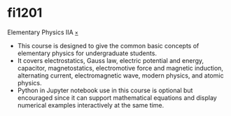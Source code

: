 # fi1201
Elementary Physics IIA [`×`](https://akademik.itb.ac.id/app/dosen:197312011999031002/kurikulum/silabus/40547/view)

+ This course is designed to give the common basic concepts of elementary physics for undergraduate students.
+ It covers electrostatics, Gauss law, electric potential and energy, capacitor, magnetostatics, electromotive force and magnetic induction, alternating current, electromagnetic wave, modern physics, and atomic physics.
+ Python in Jupyter notebook use in this course is optional but encouraged since it can support mathematical equations and display numerical examples interactively at the same time.
